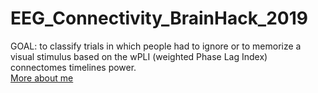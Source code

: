 # EEG_Connectivity_BrainHack_2019
GOAL: to classify trials in which people had to ignore or to memorize a visual stimulus based on the wPLI (weighted Phase Lag Index) connectomes timelines power. <br/>
[More about me](https://github.com/anna-monnier)
# 
